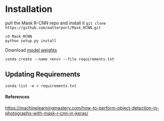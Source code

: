# Installation
pull the Mask R-CNN repo and install it 
`git clone https://github.com/matterport/Mask_RCNN.git`
```
cd Mask_RCNN
python setup.py install
```
Download [model weights](https://github.com/matterport/Mask_RCNN/releases/download/v2.0/mask_rcnn_coco.h5)

`conda create --name <env> --file requirements.txt`

## Updating Requirements
`conda list -e > requirements.txt`


#### References
https://machinelearningmastery.com/how-to-perform-object-detection-in-photographs-with-mask-r-cnn-in-keras/
